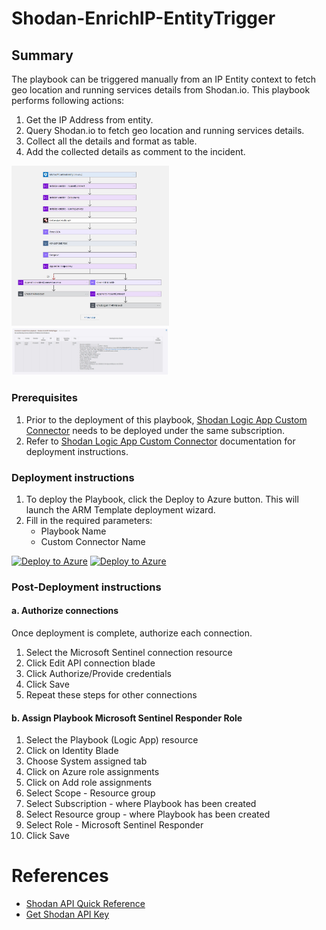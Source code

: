 # Shodan-EnrichIP-EntityTrigger

## Summary

The playbook can be triggered manually from an IP Entity context to fetch geo location and running services details from Shodan.io. This playbook performs following actions:

1. Get the IP Address from entity. 
2. Query Shodan.io to fetch geo location and running services details.
3. Collect all the details and format as table.
3. Add the collected details as comment to the incident.

<img src="./images/Shodan-EnrichIP-EntityTrigger_light.jpg" width="50%"/><br>
<img src="./images/ShodanIPEnrichmentIncidentComment_light.jpg" width="50%"/><br>

### Prerequisites

1. Prior to the deployment of this playbook, [Shodan Logic App Custom Connector](../../CustomConnector/ShodanCustomConnector/azuredeploy.json) needs to be deployed under the same subscription.
2. Refer to [Shodan Logic App Custom Connector](../../CustomConnector/ShodanCustomConnector/readme.md) documentation for deployment instructions.

### Deployment instructions

1. To deploy the Playbook, click the Deploy to Azure button. This will launch the ARM Template deployment wizard.
2. Fill in the required parameters:
    * Playbook Name
    * Custom Connector Name

[![Deploy to Azure](https://aka.ms/deploytoazurebutton)](https://portal.azure.com/#create/Microsoft.Template/uri/https%3A%2F%2Fraw.githubusercontent.com%2FAzure%2FAzure-Sentinel%2Fmaster%2FSolutions%2FShodan%2FPlaybooks%2FShodanPlaybooks%2FShodan-EnrichIP-EntityTrigger%2Fazuredeploy.json) [![Deploy to Azure](https://aka.ms/deploytoazuregovbutton)](https://portal.azure.us/#create/Microsoft.Template/uri/https%3A%2F%2Fraw.githubusercontent.com%2FAzure%2FAzure-Sentinel%2Fmaster%2FSolutions%2FShodan%2FPlaybooks%2FShodanPlaybooks%2FShodan-EnrichIP-EntityTrigger%2Fazuredeploy.json)

### Post-Deployment instructions

#### a. Authorize connections

Once deployment is complete, authorize each connection.

1. Select the Microsoft Sentinel connection resource
2. Click Edit API connection blade
3. Click Authorize/Provide credentials
4. Click Save
5. Repeat these steps for other connections

#### b. Assign Playbook Microsoft Sentinel Responder Role
1. Select the Playbook (Logic App) resource
2. Click on Identity Blade
3. Choose System assigned tab
4. Click on Azure role assignments
5. Click on Add role assignments
6. Select Scope - Resource group
7. Select Subscription - where Playbook has been created
8. Select Resource group - where Playbook has been created
9. Select Role - Microsoft Sentinel Responder
10. Click Save

#  References
 - [Shodan API Quick Reference](https://developer.shodan.io/api)
 - [Get Shodan API Key](https://developer.shodan.io/api/requirements)